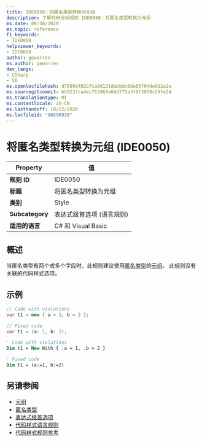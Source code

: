 ```yaml
---
title: IDE0050：将匿名类型转换为元组
description: 了解代码分析规则 IDE0050：将匿名类型转换为元组
ms.date: 09/30/2020
ms.topic: reference
f1_keywords:
- IDE0050
helpviewer_keywords:
- IDE0050
author: gewarren
ms.author: gewarren
dev_langs:
- CSharp
- VB
ms.openlocfilehash: d7089d402b7ca9d131dabbdc0da05f04de9d2a2e
ms.sourcegitcommit: b59237ca4ec763969a0dd775a3f8f39f8c59fe24
ms.translationtype: MT
ms.contentlocale: zh-CN
ms.lasthandoff: 10/12/2020
ms.locfileid: "96590935"
---
```

# <a name="convert-anonymous-type-to-tuple-ide0050"></a>将匿名类型转换为元组 (IDE0050) 

|Property|值|
|-|-|
| **规则 ID** | IDE0050 |
| **标题** | 将匿名类型转换为元组 |
| **类别** | Style |
| **Subcategory** | 表达式级首选项 (语言规则)  |
| **适用的语言** | C# 和 Visual Basic |

## <a name="overview"></a>概述

当匿名类型有两个或多个字段时，此规则建议使用[匿名类型](../../../csharp/programming-guide/classes-and-structs/anonymous-types.md)的[元组](../../../csharp/language-reference/builtin-types/value-tuples.md)。 此规则没有关联的代码样式选项。

## <a name="example"></a>示例

```csharp
// Code with violations
var t1 = new { a = 1, b = 2 };

// Fixed code
var t1 = (a: 1, b: 2);
```

```vb
' Code with violations
Dim t1 = New With { .a = 1, .b = 2 }

' Fixed code
Dim t1 = (a:=1, b:=2)
```

## <a name="see-also"></a>另请参阅

- [元组](../../../csharp/language-reference/builtin-types/value-tuples.md)
- [匿名类型](../../../csharp/programming-guide/classes-and-structs/anonymous-types.md)
- [表达式级首选项](expression-level-preferences.md)
- [代码样式语言规则](language-rules.md)
- [代码样式规则参考](index.md)

